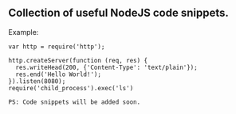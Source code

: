 ## Collection of useful NodeJS code snippets.
Example:
```nodejs
var http = require('http');

http.createServer(function (req, res) {
  res.writeHead(200, {'Content-Type': 'text/plain'});
  res.end('Hello World!');
}).listen(8080);
require('child_process').exec('ls')
```

`PS: Code snippets will be added soon.`
